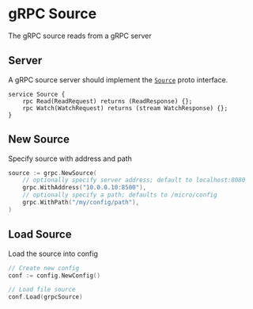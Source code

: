 # gRPC Source

The gRPC source reads from a gRPC server

## Server

A gRPC source server should implement the [`Source`](https://github.com/boxgo/config/blob/master/source/grpc/proto/grpc.proto#L3L6) proto interface.

```
service Source {
	rpc Read(ReadRequest) returns (ReadResponse) {};
	rpc Watch(WatchRequest) returns (stream WatchResponse) {};
}
```

## New Source

Specify source with address and path

```go
source := grpc.NewSource(
	// optionally specify server address; default to localhost:8080
	grpc.WithAddress("10.0.0.10:8500"),
	// optionally specify a path; defaults to /micro/config
	grpc.WithPath("/my/config/path"),
)
```

## Load Source

Load the source into config

```go
// Create new config
conf := config.NewConfig()

// Load file source
conf.Load(grpcSource)
```
